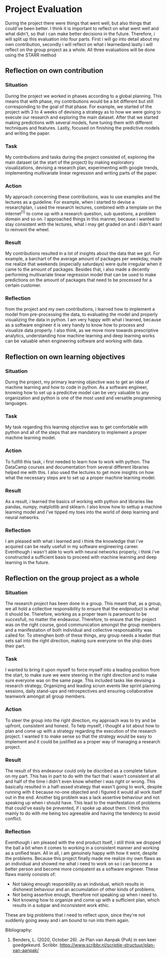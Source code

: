 <h1>Project Evaluation</h1>

During the project there were things that went well, but also things that could've been better. I think it is important to reflect on what went well and what didn't, so that i can make better decisions in the future. Therefore, i will split up this evaluation into four parts. First i will go into detail about my own contribution, secondly i will reflect on what i learnedand lastly i will reflect on the group project as a whole. All three evaluations will be done using the STARR method

<h2>Reflection on own contribution</h2>

<h3>Situation</h3> 

During the project we worked in phases according to a global planning. This means that with phase, my contributions would be a bit different but still corresponding to the goal of that phase. For example, we started of the project with 3 to 4 weeks of devising a strategy as to how we were going to execute our research and exploring the main dataset. After that we started making predictions with several models, fune tuning them with different techniques and features. Lastly, focused on finishing the predictive models and writing the paper. 

<h3>Task</h3>

My contributions and tasks during the project consisted of, exploring the main dataset (at the start of the project) by making exploratory visualizations, devising a research plan, experimenting with google trends, implementing multivariate linear regression and writing parts of the paper.

<h3>Action</h3>

My approach concerning these contributions, was to use examples and the lectures as a guideline. For example, when i started to devise a researchplan, i used the research lectures, combined with a template on the internet<sup>[1]</sup> to come up with a research question, sub questions, a problem domain and so on. I approached things in this manner, because i wanted to stay consistent with the lectures, what i may get graded on and i didn't want to reinvent the wheel. 

<h3>Result</h3>

My contributions resulted in a lot of insights about the data that we got. For example, a barchart of the average amount of packages per weekday, made me realize that weekends (especially saturdays) were quite irregular when it came to the amount of packages. Besides that, i also made a decently performing multivariate linear regression model that can be used to make predictions on the amount of packages that need to be processed for a certain customer.  

<h3>Reflection</h3>

from the project and my own contributions, i learned how to implement a model from pre-processing the data, to evaluating the model and properly visualizing the data in python. I am very happy with what i learned, because as a software engineer it is very handy to know how to process and visualize data properly. I also think, as we move more towards prescriptive analytics, understanding how machine learning and deep learning works can be valuable when engineering software and working with data.

<h2>Reflection on own learning objectives</h2>

<h3>Situation</h3>

Durng the project, my primary learning objective was to get an idea of machine learning and how to code in python. As a software engineer, knowing how to set up a predicitve model can be very valuable to any organization and python is one of the most used and versatile programming languages. 

<h3>Task</h3>

My task regarding this learning objective was to get comfortable with python and all of the steps that are mandatory to implement a proper machine learning model. 

<h3>Action</h3>

To fullfill this task, i first needed to learn how to work with python. The DataCamp courses and documentation from several different libraries helped me with this. I also used the lectures to get more insights on how what the necessary steps are to set up a proper machine learning model.

<h3>Result</h3>

As a result, i learned the basics of working with python and libraries like pandas, numpy, matplotlib and sklearn. I also know how to settup a machine learning model and i've tipped my toes into the world of deep learning and neural networks.

<h3>Reflection</h3>

I am pleased with what i learned and i think the knowledge that i've acquired can be really usefull in my software engineering career. Eventhough i wasn't able to work with neural networks properly, i think i've constructed a sufficient basis to proceed with machine learning and deep learning in the future. 

<h2>Reflection on the group project as a whole</h2>

<h3>Situation</h3>

The research project has been done in a group. This meant that, as a group, we all hold a collective responsibility to ensure that the endproduct is what it should be. Therefore, working as a proper team is paramount to be succesfull, no matter the endeavour. Therefore, to ensure that the project was on the right course, good communication amongst the group members and a manifestation of both individual and collective responsability was called for. To strenghen both of these things, any group needs a leader that sets sail into the right direction, making sure everyone on the ship does their part.

<h3>Task</h3>

I wanted to bring it upon myself to force myself into a leading position from the start, to make sure we were steering in the right direction and to make sure everyone was on the same page. This included tasks like devising a research strategy, Organizing and leading scrum events like sprint planning sessions, daily stand-ups and retrospectives and ensuring collaborative teamwork amongst all group members. 

<h3>Action</h3>

To steer the group into the right direction, my approach was to try and be upfront, consistent and honest. To help myself, i thought a lot about how to plan and come up with a strategy regarding the execution of the research project. I wanted it to make sense so that the strategy would be easy to implement and it could be justified as a proper way of managing a research project.

<h3>Result</h3>

The result of this endeavour could only be discribed as a complete failure on my part. This has in part to do with the fact that i wasn't consistent at all and half of the time i didn't even know whether i was right or wrong. This basically resulted in a half-assed strategy that wasn't going to work, despite running with it because no-one objected and i figured it would all work itself out in the end. Another big problem was a lack assertive behaviour and not speaking up when i should have. This lead to the manifestation of problems that could've easily be prevented, if i spoke up about them. I think this mainly to do with me being too agreeable and having the tendency to avoid conflict. 

<h3>Reflection</h3>

Eventhough i am pleased with the end product itself, i still think we dropped the ball a bit when it comes to working in a consistent manner and working as a unified team. All in all, i am genuinely happy with how it went, despite the problems. Because this project finally made me realize my own flaws as an individual and showed me what i need to work on so i can become a better person and become more compatent as a software engineer. These flaws mainly consists of:

- Not taking enough responbility as an individual, which results in dishonest behaviour and an accumulation of other kinds of problems.
- Not being assertive enough, therefore not speaking up when i need to.
- Not knowing how to organize and come up with a sufficient plan, which results in a subpar and inconsistent work ethic.

These are big problems that i need to reflect upon, since they're not suddenly going away and i am bound to run into them again.

Bibliography:

1. Benders, L. (2020, October 26). Je Plan van Aanpak (PvA) in een keer goedgekeurd. Scribbr. https://www.scribbr.nl/scriptie-structuur/plan-van-aanpak/
